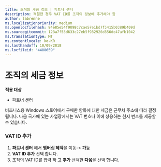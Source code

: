 ```yaml
---
title: 조직의 세금 정보 | 파트너 센터
description: 적절한 경우 VAT ID를 조직의 정보에 추가해야 함
author: labrenne
ms.localizationpriority: medium
ms.openlocfilehash: 84e85e54f9098c7cae57e1bd7f5415b0389b409d
ms.sourcegitcommit: 123a7f53d633c27eb5f982926d856de47afb1042
ms.translationtype: MT
ms.contentlocale: ko-KR
ms.lasthandoff: 10/09/2018
ms.locfileid: "4488659"
---
```

# <a name="organization-tax-information"></a>조직의 세금 정보

**적용 대상**

-  파트너 센터

비즈니스용 Windows 스토어에서 구매한 항목에 대한 세금은 근무처 주소에 따라 결정됩니다. 다음 국가에 있는 사업장에서는 VAT 번호나 이에 상응하는 현지 번호를 제공할 수 있습니다.

### <a name="add-your-vat-id"></a>VAT ID 추가

1.  **파트너 센터** 에서 **멤버십 혜택**을 이동-> **가능**
2.  **VAT ID 추가** 선택 합니다.
3.  조직의 VAT ID를 입력 하 고 **추가** 선택한 **다음**을 선택 합니다.





 



